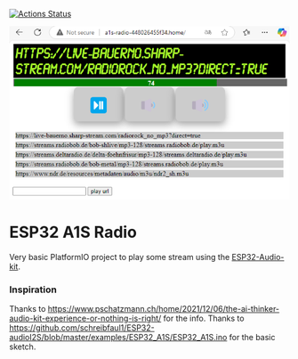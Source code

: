 [![Actions Status](https://github.com/crathje/ESP32_A1S_Radio/workflows/PlatformIO%20CI/badge.svg)](https://github.com/crathje/ESP32_A1S_Radio/actions)

![Early web interface screenshot](misc/a1s-radio-screenshot.png?raw=true)


# ESP32 A1S Radio

Very basic PlatformIO project to play some stream using the [ESP32-Audio-kit](https://docs.ai-thinker.com/en/esp32-audio-kit).

### Inspiration

Thanks to https://www.pschatzmann.ch/home/2021/12/06/the-ai-thinker-audio-kit-experience-or-nothing-is-right/ for the info.
Thanks to https://github.com/schreibfaul1/ESP32-audioI2S/blob/master/examples/ESP32_A1S/ESP32_A1S.ino for the basic sketch.